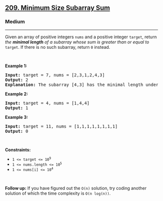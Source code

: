 <h2><a href="https://leetcode.com/problems/minimum-size-subarray-sum/">209. Minimum Size Subarray Sum</a></h2><h3>Medium</h3><hr><div style="user-select: auto;"><p style="user-select: auto;">Given an array of positive integers <code style="user-select: auto;">nums</code> and a positive integer <code style="user-select: auto;">target</code>, return <em style="user-select: auto;">the <strong style="user-select: auto;">minimal length</strong> of a </em><span data-keyword="subarray-nonempty" style="user-select: auto;"><em style="user-select: auto;">subarray</em></span><em style="user-select: auto;"> whose sum is greater than or equal to</em> <code style="user-select: auto;">target</code>. If there is no such subarray, return <code style="user-select: auto;">0</code> instead.</p>

<p style="user-select: auto;">&nbsp;</p>
<p style="user-select: auto;"><strong class="example" style="user-select: auto;">Example 1:</strong></p>

<pre style="position: relative; user-select: auto;"><strong style="user-select: auto;">Input:</strong> target = 7, nums = [2,3,1,2,4,3]
<strong style="user-select: auto;">Output:</strong> 2
<strong style="user-select: auto;">Explanation:</strong> The subarray [4,3] has the minimal length under the problem constraint.
<div class="open_grepper_editor" title="Edit &amp; Save To Grepper" style="user-select: auto;"></div></pre>

<p style="user-select: auto;"><strong class="example" style="user-select: auto;">Example 2:</strong></p>

<pre style="position: relative; user-select: auto;"><strong style="user-select: auto;">Input:</strong> target = 4, nums = [1,4,4]
<strong style="user-select: auto;">Output:</strong> 1
<div class="open_grepper_editor" title="Edit &amp; Save To Grepper" style="user-select: auto;"></div></pre>

<p style="user-select: auto;"><strong class="example" style="user-select: auto;">Example 3:</strong></p>

<pre style="position: relative; user-select: auto;"><strong style="user-select: auto;">Input:</strong> target = 11, nums = [1,1,1,1,1,1,1,1]
<strong style="user-select: auto;">Output:</strong> 0
<div class="open_grepper_editor" title="Edit &amp; Save To Grepper" style="user-select: auto;"></div></pre>

<p style="user-select: auto;">&nbsp;</p>
<p style="user-select: auto;"><strong style="user-select: auto;">Constraints:</strong></p>

<ul style="user-select: auto;">
	<li style="user-select: auto;"><code style="user-select: auto;">1 &lt;= target &lt;= 10<sup style="user-select: auto;">9</sup></code></li>
	<li style="user-select: auto;"><code style="user-select: auto;">1 &lt;= nums.length &lt;= 10<sup style="user-select: auto;">5</sup></code></li>
	<li style="user-select: auto;"><code style="user-select: auto;">1 &lt;= nums[i] &lt;= 10<sup style="user-select: auto;">4</sup></code></li>
</ul>

<p style="user-select: auto;">&nbsp;</p>
<strong style="user-select: auto;">Follow up:</strong> If you have figured out the <code style="user-select: auto;">O(n)</code> solution, try coding another solution of which the time complexity is <code style="user-select: auto;">O(n log(n))</code>.</div>